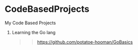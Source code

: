 # CodeBasedProjects
My Code Based Projects

1. Learning the Go lang
   >> https://github.com/potatoe-hooman/GoBasics
